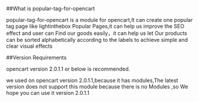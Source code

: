 ##What is popular-tag-for-opencart

popular-tag-for-opencart is a module for opencart,It can create one popular tag page like lightinthebox Popular Pages,it can help us improve the SEO effect and user can Find our goods easily，it can help us let Our products can be sorted alphabetically according to the labels to achieve simple and clear visual effects 

##Version Requirements

opencart version 2.0.1.1 or below is recommended.

we used on opencart version 2.0.1.1,because it has modules,The latest version does not support this module because there is no Modules ,so We hope you can use it version 2.0.1.1
